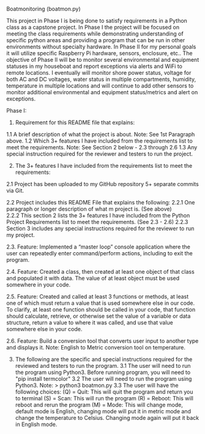 
Boatmonitoring (boatmon.py)

This project in Phase I is being done to satisfy requirements in a Python class as a capstone project.   In Phase I the project will be focused on meeting the class requirements while demonstrating understanding of specific python areas and providing a program that can be run in other environments without specialty hardware.    In Phase II for my personal goals it will utilize specific Raspberry Pi hardware, sensors, enclosure, etc..     The objective of Phase II will be to monitor several environmental and equipment statuses in my houseboat and report exceptions via alerts and WiFi to remote locations.   I eventually will monitor shore power status, voltage for both AC and DC voltages, water status in multiple compartments, humidity, temperature in multiple locations and will continue to add other sensors to monitor additional environmental and equipment status/metrics and alert on exceptions.

Phase I:

1.	Requirement for this README file that explains:

1.1	A brief description of what the project is about.   Note:  See 1st Paragraph above.
1.2	Which 3+ features I have included from the requirements list to meet the requirements.    Note:  See Section 2 below - 2.3 through 2.6
1.3	Any special instruction required for the reviewer and testers to run the project.

2.	The 3+ features I have included from the requirements list to meet the requirements:

2.1 Project has been uploaded to my GitHub repository 5+ separate commits via Git.

2.2 Project includes this README File that explains the following: 
2.2.1 One paragraph or longer description of what m project is. (See above)  
2.2.2 This section 2 lists the 3+ features I have included from the Python Project Requirements list to meet the requirements. (See 2.3 - 2.6)
2.2.3 Section 3 includes any special instructions required for the reviewer to run my project.

2.3. Feature:  Implemented a “master loop” console application where the user can repeatedly enter command/perform actions, including to exit the program.

2.4. Feature:  Created a class, then created at least one object of that class and populated it with data.   The value of at least object must be used somewhere in your code.

2.5. Feature:  Created and called at least 3 functions or methods, at least one of which must return a value that is used somewhere else in our code.   To clarify, at least one function should be called in your code, that function should calculate, retrieve, or otherwise set the value of a variable or data structure, return a value to where it was called, and use that value somewhere else in your code.  

2.6. Feature: Build a conversion tool that converts user input to another type and displays it.   Note:  English to Metric conversion tool on temperature.

3.  The following are the specific and special instructions required for the reviewed and testers to run the program.
3.1 The user will need to run the program using Python3.
    Before running program, you will need to "pip install termcolor"
3.2 The user will need to run the program using Python3.
    Note:  > python3 boatmon.py
3.3 The user will have the following choices:
(Q) = Quit:  This will quit the program and return you to terminal
(S) = Scan: This will run the program
(R) = Reboot:  This will reboot and rerun the program
(M) = Mode:  This will change mode, default mode is English, changing mode will put it in metric mode and change the temperature to Celsius.  Changing mode again will put it back in English mode. 
